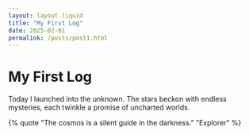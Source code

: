 ```yaml
---
layout: layout.liquid
title: "My First Log"
date: 2025-02-01
permalink: /posts/post1.html
---
```


# My First Log

Today I launched into the unknown. The stars beckon with endless mysteries, each twinkle a promise of uncharted worlds.

<!-- AI model: ChatGPT; Prompt: "Write a blog post from the perspective of a lone interstellar explorer beginning their journey" -->

{% quote "The cosmos is a silent guide in the darkness." "Explorer" %}
